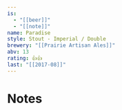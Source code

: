 ```yaml
---
is:
  - "[[beer]]"
  - "[[note]]"
name: Paradise
style: Stout - Imperial / Double
brewery: "[[Prairie Artisan Ales]]"
abv: 13
rating: 👍👍
last: "[[2017-08]]"
---
```

# Notes

